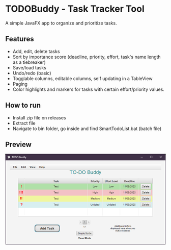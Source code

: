 # TODOBuddy - Task Tracker Tool
A simple JavaFX app to organize and prioritize tasks.

## Features
- Add, edit, delete tasks
- Sort by importance score (deadline, priority, effort, task's name length as a tiebreaker)
- Save/load tasks
- Undo/redo (basic)
- Togglable columns, editable columns, self updating in a TableView
- Paging
- Color highlights and markers for tasks with certain effort/priority values.

## How to run
- Install zip file on releases
- Extract file
- Navigate to bin folder, go inside and find SmartTodoList.bat (batch file)
## Preview
![App Screenshot](https://github.com/PoechTheFoam/TODOBuddy/blob/main/images/preview.png)
